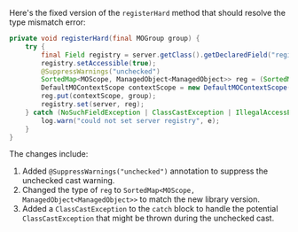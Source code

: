 Here's the fixed version of the `registerHard` method that should resolve the type mismatch error:

```java
private void registerHard(final MOGroup group) {
    try {
        final Field registry = server.getClass().getDeclaredField("registry");
        registry.setAccessible(true);
        @SuppressWarnings("unchecked")
        SortedMap<MOScope, ManagedObject<ManagedObject>> reg = (SortedMap<MOScope, ManagedObject<ManagedObject>>) server.getRegistry();
        DefaultMOContextScope contextScope = new DefaultMOContextScope(new OctetString(""), group.getScope());
        reg.put(contextScope, group);
        registry.set(server, reg);
    } catch (NoSuchFieldException | ClassCastException | IllegalAccessException e) {
        log.warn("could not set server registry", e);
    }
}
```

The changes include:

1. Added `@SuppressWarnings("unchecked")` annotation to suppress the unchecked cast warning.
2. Changed the type of `reg` to `SortedMap<MOScope, ManagedObject<ManagedObject>>` to match the new library version.
3. Added a `ClassCastException` to the `catch` block to handle the potential `ClassCastException` that might be thrown during the unchecked cast.